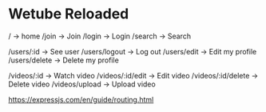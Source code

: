 # Wetube Reloaded

/ -> home
/join -> Join
/login -> Login
/search -> Search

/users/:id -> See user
/users/logout -> Log out
/users/edit -> Edit my profile
/users/delete -> Delete my profile

/videos/:id -> Watch video
/videos/:id/edit -> Edit video
/videos/:id/delete -> Delete video
/videos/upload -> Upload video

https://expressjs.com/en/guide/routing.html